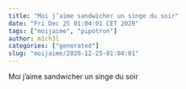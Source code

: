 ```yaml
---
title: "Moi j’aime sandwicher un singe du soir"
date: "Fri Dec 25 01:04:01 CET 2020"
tags: ["moijaime", "pipotron"]
author: m1ch3l
categories: ["generated"]
slug: "moijaime/2020-12-25-01:04:01"
---
```


Moi j’aime sandwicher un singe du soir
